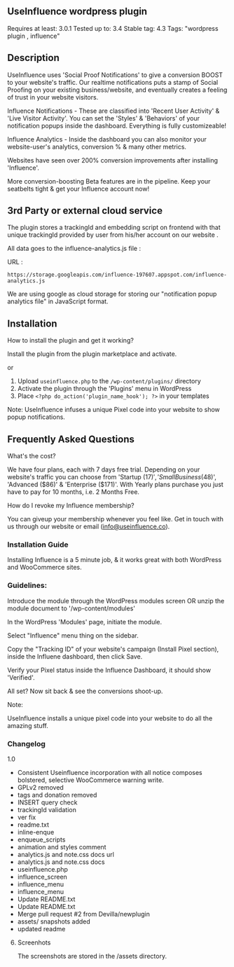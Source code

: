 ## UseInfluence wordpress plugin 

Requires at least: 3.0.1
Tested up to: 3.4
Stable tag: 4.3
Tags: "wordpress plugin , influence"


## Description

UseInfluence uses 'Social Proof Notifications' to give a conversion BOOST to your website's traffic. Our realtime notifications puts a stamp of Social Proofing on your existing business/website, and eventually creates a feeling of trust in your website visitors.

Influence Notifications - These are classified into 'Recent User Activity' & 'Live Visitor Activity'. You can set the 'Styles' & 'Behaviors' of your notification popups inside the dashboard. Everything is fully customizeable!

Influence Analytics - Inside the dashboard you can also monitor your website-user's analytics, conversion % & many other metrics.

Websites have seen over 200% conversion improvements after installing 'Influence'.

More conversion-boosting Beta features are in the pipeline. Keep your seatbelts tight & get your Influence account now!



## 3rd Party or external cloud service

The plugin stores a trackingId and embedding script on frontend with that unique trackingId provided by user from his/her account on our website .

All data goes to the influence-analytics.js file :

URL : 

`` https://storage.googleapis.com/influence-197607.appspot.com/influence-analytics.js ``

We are using google as cloud storage for storing our "notification popup analytics file" in JavaScript format.


## Installation

How to install the plugin and get it working?

Install the plugin from the plugin marketplace and activate.

or

1. Upload `useinfluence.php` to the `/wp-content/plugins/` directory
2. Activate the plugin through the 'Plugins' menu in WordPress
3. Place `<?php do_action('plugin_name_hook'); ?>` in your templates

Note:
UseInfluence infuses a unique Pixel code into your website to show popup notifications.

## Frequently Asked Questions

What's the cost?

We have four plans, each with 7 days free trial. Depending on your website's traffic you can choose from 'Startup ($17)', 'Small Business ($48)', 'Advanced ($86)' & 'Enterprise ($171)'.
With Yearly plans purchase you just have to pay for 10 months, i.e. 2 Months Free.


 How do I revoke my Influence membership?

You can giveup your membership whenever you feel like. Get in touch with us through our website or email (info@useinfluence.co).


### Installation Guide

Installing Influence is a 5 minute job, & it works great with both WordPress and WooCommerce sites.


### Guidelines:

Introduce the module through the WordPress modules screen OR unzip the module document to '/wp-content/modules'

In the WordPress 'Modules' page, initiate the module.

Select "Influence" menu thing on the sidebar.

Copy the "Tracking ID" of your website's campaign (Install Pixel section), inside the Influene dashboard, then click Save.

Verify your Pixel status inside the Influence Dashboard, it should show 'Verified'.

All set? Now sit back & see the conversions shoot-up.

Note:

UseInfluence installs a unique pixel code into your website to do all the amazing stuff.

### Changelog

 1.0
* Consistent Useinfluence incorporation with all notice composes bolstered, selective WooCommerce warning write.
* GPLv2 removed
* tags and donation removed
* INSERT query check
* trackingId validation
* ver fix
* readme.txt
* inline-enque
* enqueue_scripts
* animation and styles comment
* analytics.js and note.css docs url
* analytics.js and note.css docs
* useinfluence.php
* influence_screen
* influence_menu
* influence_menu
* Update README.txt
* Update README.txt
* Merge pull request #2 from Devilla/newplugin
* assets/ snapshots added
* updated readme


6. Screenhots

    The screenshots are stored in the /assets directory.
